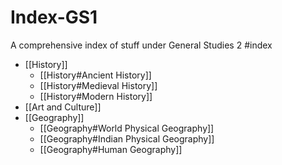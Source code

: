 # Index-GS1
A comprehensive index of stuff under General Studies 2 #index

- [[History]]
	- [[History#Ancient History]]
	- [[History#Medieval History]]
	- [[History#Modern History]]
- [[Art and Culture]]
- [[Geography]]
	- [[Geography#World Physical Geography]]
	- [[Geography#Indian Physical Geography]]
	- [[Geography#Human Geography]]